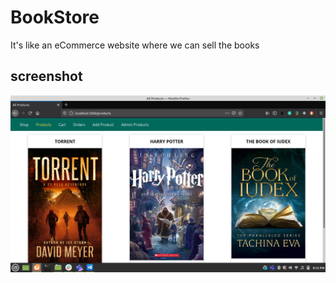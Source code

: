 # BookStore
It's like an eCommerce website where we can sell the books

## screenshot

![BookStore](https://github.com/jhonsnow456/sreenshot/blob/main/BookStore.png)
